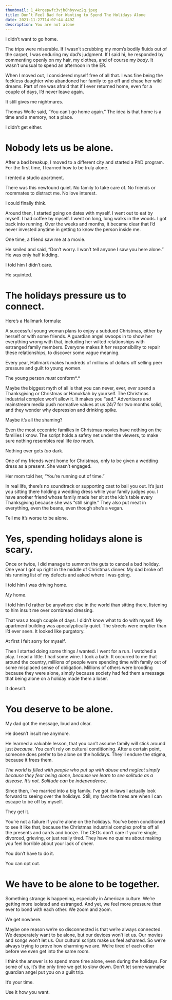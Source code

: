 ```yaml
---
thumbnail: 1_4krgepwfc3vjb8hbyvwz2q.jpeg
title: Don’t Feel Bad for Wanting to Spend The Holidays Alone
date: 2021-11-27T14:07:44.449Z
description: You are not alone
---
```


I didn’t want to go home.

The trips were miserable. If I wasn’t scrubbing my mom’s bodily fluids out of the carpet, I was enduring my dad’s judgment. If I said hi, he responded by commenting openly on my hair, my clothes, and of course my *body*. It wasn’t unusual to spend an afternoon in the ER.

When I moved out, I considered myself free of all that. I was fine being the feckless daughter who abandoned her family to go off and chase her wild dreams. Part of me was afraid that if I ever returned home, even for a couple of days, I’d never leave again.

It still gives me nightmares.

Thomas Wolfe said, “You can’t go home again.” The idea is that home is a time and a memory, not a place.

I didn’t get either.

# Nobody lets us be alone.

After a bad breakup, I moved to a different city and started a PhD program. For the first time, I learned how to be truly alone.

I rented a studio apartment.

There was this newfound quiet. No family to take care of. No friends or roommates to distract me. No love interest.

I could finally think.

Around then, I started going on dates with myself. I went out to eat by myself. I had coffee by myself. I went on long, long walks in the woods. I got back into running. Over the weeks and months, it became clear that I’d never invested anytime in getting to know the person inside me.

One time, a friend saw me at a movie.

He smiled and said, “Don’t worry. I won’t tell anyone I saw you here alone.” He was only half kidding.

I told him I didn’t care.

He squinted.

# The holidays pressure us to connect.

Here’s a Hallmark formula:

A successful young woman plans to enjoy a subdued Christmas, either by herself or with some friends. A guardian angel swoops in to show her everything wrong with that, including her wilted relationships with estranged family members. Everyone makes it *her* responsibility to repair these relationships, to discover some vague meaning.

Every year, Hallmark makes hundreds of millions of dollars off selling peer pressure and guilt to young women.

The young person *must* conform*.*

Maybe the biggest myth of all is that you can never, ever, *ever* spend a Thanksgiving or Christmas or Hanukkah by yourself. The Christmas industrial complex won’t allow it. It makes you “sad.” Advertisers and mainstream media push normative values at us 24/7 for two months solid, and they wonder why depression and drinking spike.

Maybe it’s all the shaming?

Even the most eccentric families in Christmas movies have nothing on the families I know. The script holds a safety net under the viewers, to make sure nothing resembles real life *too* much.

Nothing ever gets *too* dark.

One of my friends went home for Christmas, only to be given a wedding dress as a present. She wasn’t engaged.

Her mom told her, “You’re running out of time.”

In real life, there’s no soundtrack or supporting cast to bail you out. It’s just you sitting there holding a wedding dress while your family judges you. I have another friend whose family made her sit at the kid’s table every Thanksgiving because she was “still single.” They also put meat in everything, even the beans, even though she’s a vegan.

Tell me it’s worse to be alone.

# Yes, spending holidays alone is scary.

Once or twice, I did manage to summon the guts to cancel a bad holiday. One year I got up right in the middle of Christmas dinner. My dad broke off his running list of my defects and asked where I was going.

I told him I was driving home.

*My* home.

I told him I’d rather be anywhere else in the world than sitting there, listening to him insult me over cornbread dressing.

That was a tough couple of days. I didn’t know what to do with myself. My apartment building was apocalyptically quiet. The streets were emptier than I’d ever seen. It looked like purgatory.

At first I felt sorry for myself.

Then I started doing some things *I* wanted. I went for a run. I watched a play. I read a little. I had some wine. I took a bath. It occurred to me that around the country, millions of people were spending time with family out of some misplaced sense of obligation. Millions of others were brooding because they were alone, simply because society had fed them a message that being alone on a holiday made them a loser.

It doesn’t.

# You deserve to be alone.

My dad got the message, loud and clear.

He doesn’t insult me anymore.

He learned a valuable lesson, that you can’t assume family will stick around just *because*. You can’t rely on cultural conditioning. After a certain point, someone does prefer to be alone on the holidays. They’ll endure the stigma, because it frees them.

_The world is filled with people who put up with abuse and neglect simply because they fear being alone, because we learn to see solitude as a disease. It’s not. Solitude can be independence._

Since then, I’ve married into a big family. I’ve got in-laws I actually look forward to seeing over the holidays. Still, my favorite times are when I can escape to be off by myself.

They get it.

You’re not a failure if you’re alone on the holidays. You’ve been conditioned to see it like that, because the Christmas industrial complex profits off all the presents and cards and booze. The CEOs don’t care if you’re single, divorced, grieving, or just really tired. They have no qualms about making you feel horrible about your lack of cheer.

You don’t have to do it.

You can opt out.

# We have to be alone to be together.

Something strange is happening, especially in American culture. We’re getting more isolated and estranged. And yet, we feel more pressure than ever to bond with each other. We zoom and zoom.

We get nowhere.

Maybe one reason we’re so disconnected is that we’re always connected. We desperately want to be alone, but our devices won’t let us. Our movies and songs won’t let us. Our cultural scripts make us feel ashamed. So we’re always trying to prove how charming we are. We’re tired of each other before we even get into the same room.

I think the answer is to spend more time alone, even during the holidays. For some of us, it’s the only time we get to slow down. Don’t let some wannabe guardian angel put you on a guilt trip.

It’s your time.

Use it how you want.
